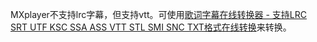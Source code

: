 

MXplayer不支持lrc字幕，但支持vtt。可使用[歌词字幕在线转换器 - 支持LRC SRT UTF KSC SSA ASS VTT STL SMI SNC TXT格式在线转换](https://www.lrccon.com/convert?lang=zh-hans)来转换。



















